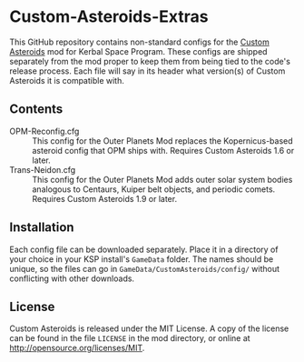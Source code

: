 Custom-Asteroids-Extras
============

This GitHub repository contains non-standard configs for the [Custom Asteroids](https://github.com/Starstrider42/Custom-Asteroids) mod for Kerbal Space Program.
These configs are shipped separately from the mod proper to keep them from being tied to the code's release process.
Each file will say in its header what version(s) of Custom Asteroids it is compatible with.

Contents
------------

<dl>
<dt>OPM-Reconfig.cfg</dt><dd>This config for the Outer Planets Mod replaces the Kopernicus-based asteroid config that OPM ships with. Requires Custom Asteroids 1.6 or later.</dd>
<dt>Trans-Neidon.cfg</dt><dd>This config for the Outer Planets Mod adds outer solar system bodies analogous to Centaurs, Kuiper belt objects, and periodic comets. Requires Custom Asteroids 1.9 or later.</dd>
</dl>

Installation
------------

Each config file can be downloaded separately.
Place it in a directory of your choice in your KSP install's `GameData` folder.
The names should be unique, so the files can go in `GameData/CustomAsteroids/config/` without conflicting with other downloads.

License
------------

Custom Asteroids is released under the MIT License. A copy of the license can be found in the file `LICENSE` in the mod directory, or online at http://opensource.org/licenses/MIT.
